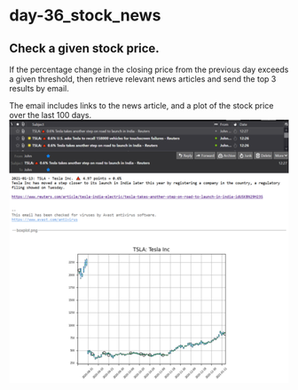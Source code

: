 <H1>day-36_stock_news</H1>

<H2>Check a given stock price.</H2>

If the percentage change in the closing price from the previous day exceeds a given threshold, 
then retrieve relevant news articles and send the top 3 results by email. 
<p>
The email includes links to the news article, and a plot of the stock price over the last 100 days.

<img src="./images/stock_news.png">
